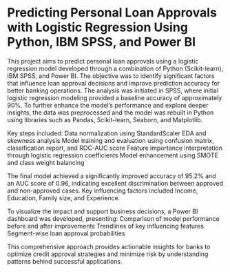 # Predicting Personal Loan Approvals with Logistic Regression Using Python, IBM SPSS, and Power BI
This project aims to predict personal loan approvals using a logistic regression model developed through a combination of Python (Scikit-learn), IBM SPSS, and Power BI. The objective was to identify significant factors that influence loan approval decisions and improve prediction accuracy for better banking operations.
The analysis was initiated in SPSS, where initial logistic regression modeling provided a baseline accuracy of approximately 90%. To further enhance the model’s performance and explore deeper insights, the data was preprocessed and the model was rebuilt in Python using libraries such as Pandas, Scikit-learn, Seaborn, and Matplotlib.

Key steps included:
Data normalization using StandardScaler
EDA and skewness analysis
Model training and evaluation using confusion matrix, classification report, and ROC-AUC score
Feature importance interpretation through logistic regression coefficients
Model enhancement using SMOTE and class weight balancing

The final model achieved a significantly improved accuracy of 95.2% and an AUC score of 0.96, indicating excellent discrimination between approved and non-approved cases. Key influencing factors included Income, Education, Family size, and Experience.

To visualize the impact and support business decisions, a Power BI dashboard was developed, presenting:
Comparison of model performance before and after improvements
Trendlines of key influencing features
Segment-wise loan approval probabilities

This comprehensive approach provides actionable insights for banks to optimize credit approval strategies and minimize risk by understanding patterns behind successful applications.


